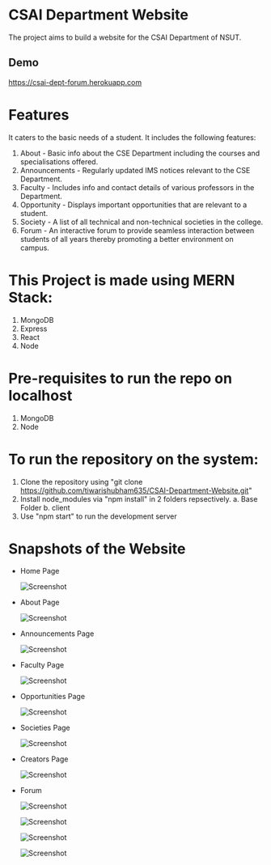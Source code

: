  # CSAI Department Website
 The project aims to build a website for the CSAI Department of NSUT. 
 
 ## Demo
 https://csai-dept-forum.herokuapp.com

 # Features
 It caters to the basic needs of a student. It includes the following features:
  1. About - Basic info about the CSE Department including the courses and specialisations offered.
  2. Announcements - Regularly updated IMS notices relevant to the CSE Department.
  3. Faculty - Includes info and contact details of various professors in the Department.
  4. Opportunity - Displays important opportunities that are relevant to a student.
  5. Society -  A list of all technical and non-technical societies in the college.
  6. Forum - An interactive forum to provide seamless interaction between students of all years thereby promoting a better environment on campus.


 # This Project is made using MERN Stack:
   1. MongoDB
   2. Express
   3. React
   4. Node


 # Pre-requisites to run the repo on localhost
   1. MongoDB
   2. Node
      
      
 # To run the repository on the system:
   1. Clone the repository using "git clone https://github.com/tiwarishubham635/CSAI-Department-Website.git"
   2. Install node_modules via "npm install" in 2 folders repsectively.
    a. Base Folder
    b. client
   3. Use "npm start" to run the development server  


 # Snapshots of the Website
 * Home Page

   ![Screenshot](Snapshots/Homepage.jpg)

* About Page

   ![Screenshot](Snapshots/About.jpg)
   
* Announcements Page   

   ![Screenshot](Snapshots/Announcements.jpg)
   
* Faculty Page
   
   ![Screenshot](Snapshots/Faculty.jpg)
   
* Opportunities Page
   
   ![Screenshot](Snapshots/Opportunites.jpg)
   
* Societies Page
   
   ![Screenshot](Snapshots/Societies.jpg)
   
* Creators Page
   
   ![Screenshot](Snapshots/Creators.jpg)
   
* Forum
   
   ![Screenshot](Snapshots/Forum4.jpg)
   
   ![Screenshot](Snapshots/Forum1.jpg)
   
   ![Screenshot](Snapshots/Forum2.jpg)
   
   ![Screenshot](Snapshots/Forum3.jpg)
